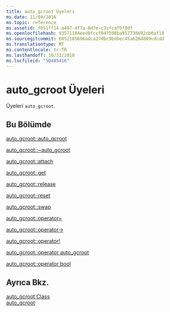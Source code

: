 ```yaml
---
title: auto_gcroot Üyeleri
ms.date: 11/04/2016
ms.topic: reference
ms.assetid: fb51ff14-a497-4f7a-8d7e-c3cfcaf9f8df
ms.openlocfilehash: 93571184eed8fccf047598ba957738692cb0af18
ms.sourcegitcommit: 6052185696adca270bc9bdbec45a626dd89cdcdd
ms.translationtype: MT
ms.contentlocale: tr-TR
ms.lasthandoff: 10/31/2018
ms.locfileid: "50485416"
---
```

# <a name="autogcroot-members"></a>auto_gcroot Üyeleri

Üyeleri `auto_gcroot`.

## <a name="in-this-section"></a>Bu Bölümde

[auto_gcroot::auto_gcroot](../dotnet/auto-gcroot-auto-gcroot.md)

[auto_gcroot::~auto_gcroot](../dotnet/auto-gcroot-tilde-auto-gcroot.md)

[auto_gcroot::attach](../dotnet/auto-gcroot-attach.md)

[auto_gcroot::get](../dotnet/auto-gcroot-get.md)

[auto_gcroot::release](../dotnet/auto-gcroot-release.md)

[auto_gcroot::reset](../dotnet/auto-gcroot-reset.md)

[auto_gcroot::swap](../dotnet/auto-gcroot-swap.md)

[auto_gcroot::operator=](../dotnet/auto-gcroot-operator-assign.md)

[auto_gcroot::operator->](../dotnet/auto-gcroot-operator-arrow.md)

[auto_gcroot::operator!](../dotnet/auto-gcroot-operator-logical-not.md)

[auto_gcroot::operator auto_gcroot](../dotnet/auto-gcroot-operator-auto-gcroot.md)

[auto_gcroot::operator bool](../dotnet/auto-gcroot-operator-bool.md)

## <a name="see-also"></a>Ayrıca Bkz.

[auto_gcroot Class](../dotnet/auto-gcroot-class.md)<br/>
[auto_gcroot](../dotnet/auto-gcroot.md)